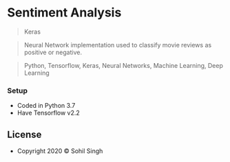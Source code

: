 # Sentiment Analysis

> Keras 

> Neural Network implementation used to classify movie reviews as positive or negative.

> Python, Tensorflow, Keras, Neural Networks, Machine Learning, Deep Learning


### Setup

- Coded in Python 3.7
- Have Tensorflow v2.2


## License

- Copyright 2020 © Sohil Singh